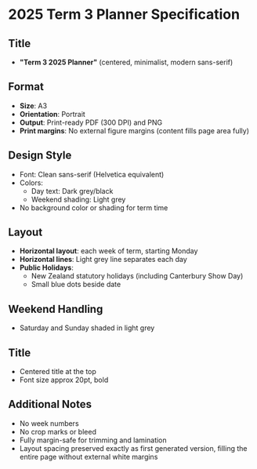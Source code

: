 # 2025 Term 3 Planner Specification

## Title
- **"Term 3 2025 Planner"** (centered, minimalist, modern sans-serif)

## Format
- **Size**: A3
- **Orientation**: Portrait
- **Output**: Print-ready PDF (300 DPI) and PNG
- **Print margins**: No external figure margins (content fills page area fully)

## Design Style
- Font: Clean sans-serif (Helvetica equivalent)
- Colors:
  - Day text: Dark grey/black
  - Weekend shading: Light grey
- No background color or shading for term time

## Layout
- **Horizontal layout**: each week of term, starting Monday
- **Horizontal lines**: Light grey line separates each day
- **Public Holidays**:
  - New Zealand statutory holidays (including Canterbury Show Day)
  - Small blue dots beside date

## Weekend Handling
- Saturday and Sunday shaded in light grey

## Title
- Centered title at the top
- Font size approx 20pt, bold

## Additional Notes
- No week numbers
- No crop marks or bleed
- Fully margin-safe for trimming and lamination
- Layout spacing preserved exactly as first generated version, filling the entire page without external white margins
